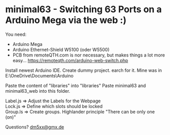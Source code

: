 # minimal63 - Switching 63 Ports on a Arduino Mega via the web :)

You need:
- Arduino Mega
- Arduino Ethernet-Shield W5100 (oder W5500)
- PCB from remoteQTH.com is nor necessary, but makes things a lot more easy... https://remoteqth.com/arduino-web-switch.php

Install newest Arduino IDE.
Create dummy project. earch for it. Mine was in E:\OneDrive\Documents\Arduino

Paste the content of "libraries" into "libraries"
Paste minimal63 and minimal63_web into this folder.

Label.js => Adjust the Labels for the Webpage<br/>
Lock.js => Define which slots should be locked<br/>
Group.ls => Create groups. Highlander principle "There can be only one (on)"<br/>

Questions? dm5xx@gmx.de
